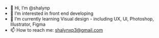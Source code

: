 - 👋 Hi, I’m @shalynp
- 👀 I’m interested in front end developing
- 🌱 I’m currently learning Visual design - including UX, UI, Photoshop, Illustrator, Figma
- 📫 How to reach me: shalynxp3@gmail.com

<!---
shalynp/shalynp is a ✨ special ✨ repository because its `README.md` (this file) appears on your GitHub profile.
You can click the Preview link to take a look at your changes.
--->
